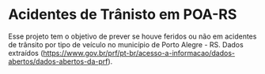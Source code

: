 # Acidentes de Trânisto em POA-RS

Esse projeto tem o objetivo de prever se houve feridos ou não em acidentes de trânsito por tipo de veículo no município de Porto Alegre - RS. 
Dados extraídos (https://www.gov.br/prf/pt-br/acesso-a-informacao/dados-abertos/dados-abertos-da-prf).

